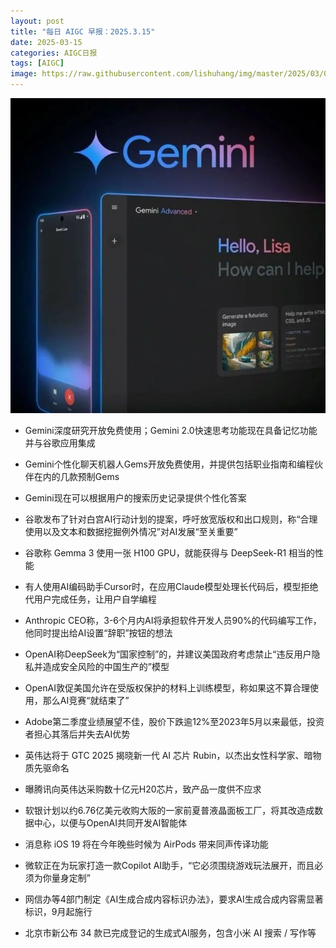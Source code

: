 ```yaml
---
layout: post
title: "每日 AIGC 早报：2025.3.15"
date: 2025-03-15
categories: AIGC日报
tags: [AIGC]
image: https://raw.githubusercontent.com/lishuhang/img/master/2025/03/0315-d.jpg
---
```


![封面图](https://raw.githubusercontent.com/lishuhang/img/master/2025/03/0315-d.jpg)

  - Gemini深度研究开放免费使用；Gemini 2.0快速思考功能现在具备记忆功能并与谷歌应用集成

  - Gemini个性化聊天机器人Gems开放免费使用，并提供包括职业指南和编程伙伴在内的几款预制Gems

  - Gemini现在可以根据用户的搜索历史记录提供个性化答案

  - 谷歌发布了针对白宫AI行动计划的提案，呼吁放宽版权和出口规则，称“合理使用以及文本和数据挖掘例外情况”对AI发展“至关重要”

  - 谷歌称 Gemma 3 使用一张 H100 GPU，就能获得与 DeepSeek-R1 相当的性能

  - 有人使用AI编码助手Cursor时，在应用Claude模型处理长代码后，模型拒绝代用户完成任务，让用户自学编程

  - Anthropic CEO称，3-6个月内AI将承担软件开发人员90%的代码编写工作，他同时提出给AI设置“辞职”按钮的想法

  - OpenAI称DeepSeek为“国家控制”的，并建议美国政府考虑禁止“违反用户隐私并造成安全风险的中国生产的”模型

  - OpenAI敦促美国允许在受版权保护的材料上训练模型，称如果这不算合理使用，那么AI竞赛“就结束了”

  - Adobe第二季度业绩展望不佳，股价下跌逾12%至2023年5月以来最低，投资者担心其落后并失去AI优势

  - 英伟达将于 GTC 2025 揭晓新一代 AI 芯片 Rubin，以杰出女性科学家、暗物质先驱命名

  - 曝腾讯向英伟达采购数十亿元H20芯片，致产品一度供不应求

  - 软银计划以约6.76亿美元收购大阪的一家前夏普液晶面板工厂，将其改造成数据中心，以便与OpenAI共同开发AI智能体

  - 消息称 iOS 19 将在今年晚些时候为 AirPods 带来同声传译功能

  - 微软正在为玩家打造一款Copilot AI助手，“它必须围绕游戏玩法展开，而且必须为你量身定制”

  - 网信办等4部门制定《AI生成合成内容标识办法》，要求AI生成合成内容需显著标识，9月起施行

  - 北京市新公布 34 款已完成登记的生成式AI服务，包含小米 AI 搜索 / 写作等